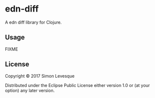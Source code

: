 # edn-diff

A edn diff library for Clojure.

## Usage

FIXME

## License

Copyright © 2017 Simon Levesque

Distributed under the Eclipse Public License either version 1.0 or (at
your option) any later version.
